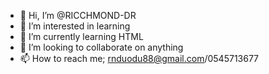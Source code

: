 - 👋 Hi, I’m @RICCHMOND-DR
- 👀 I’m interested in learning 
- 🌱 I’m currently learning HTML
- 💞️ I’m looking to collaborate on anything
- 📫 How to reach me; rnduodu88@gmail.com/0545713677

<!---
RICCHMOND-DR/RICCHMOND-DR is a ✨ special ✨ repository because its `README.md` (this file) appears on your GitHub profile.
You can click the Preview link to take a look at your changes.
--->
